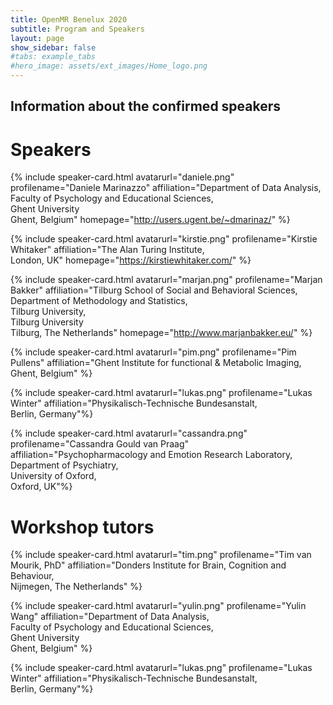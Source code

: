 ```yaml
---
title: OpenMR Benelux 2020
subtitle: Program and Speakers
layout: page
show_sidebar: false
#tabs: example_tabs
#hero_image: assets/ext_images/Home_logo.png
---
```


## Information about the confirmed speakers

<!--# ![speaker_1](assets/ext_images/speakers/)-->

<a id="speakers"></a>

# Speakers

<a name="daniele"></a>

{% include speaker-card.html avatarurl="daniele.png" profilename="Daniele Marinazzo" affiliation="Department of Data Analysis,<br>Faculty of Psychology and Educational Sciences,<br>Ghent University <br>Ghent, Belgium" homepage="http://users.ugent.be/~dmarinaz/" <!-- git="danielemarinazzo" twitter="dan_marinazzo" --> %}

<a name="kirstie"></a>

{% include speaker-card.html avatarurl="kirstie.png" profilename="Kirstie Whitaker" affiliation="The Alan Turing Institute,<br>London, UK" homepage="https://kirstiewhitaker.com/" <!-- git="KirstieJane" twitter="kirstie_j" --> %}

<a name="marjan"></a>

{% include speaker-card.html avatarurl="marjan.png" profilename="Marjan Bakker" affiliation="Tilburg School of Social and Behavioral Sciences,<br>Department of Methodology and Statistics,<br>Tilburg University,<br>Tilburg University <br>Tilburg, The Netherlands" homepage="http://www.marjanbakker.eu/" %}

<a name="pim"></a>

{% include speaker-card.html avatarurl="pim.png" profilename="Pim Pullens" affiliation="Ghent Institute for functional & Metabolic Imaging,<br>Ghent, Belgium" <!-- twitter="pim_pullens" --> %}

<a name="lukas"></a>

{% include speaker-card.html avatarurl="lukas.png" profilename="Lukas Winter" affiliation="Physikalisch-Technische Bundesanstalt,<br>Berlin, Germany"%}

<a name="cassandra"></a>

{% include speaker-card.html avatarurl="cassandra.png" profilename="Cassandra Gould van Praag" affiliation="Psychopharmacology and Emotion Research Laboratory,<br>Department of Psychiatry,<br>University of Oxford,<br>Oxford, UK"%}

# Workshop tutors

<a name="tim"></a>
{% include speaker-card.html avatarurl="tim.png" profilename="Tim van Mourik, PhD"  affiliation="Donders Institute for Brain, Cognition and Behaviour,<br> Nijmegen, The Netherlands" <!-- homepage="https://www.timvanmourik.com/" git="TimVanMourik" --> %}

<a name="yulin"></a>

{% include speaker-card.html avatarurl="yulin.png" profilename="Yulin Wang" affiliation="Department of Data Analysis,<br>Faculty of Psychology and Educational Sciences,<br>Ghent University <br>Ghent, Belgium" <!-- twitter="Yulin_Psy" --> %}

<a name="lukas"></a>

{% include speaker-card.html avatarurl="lukas.png" profilename="Lukas Winter" affiliation="Physikalisch-Technische Bundesanstalt,<br>Berlin, Germany"%}
